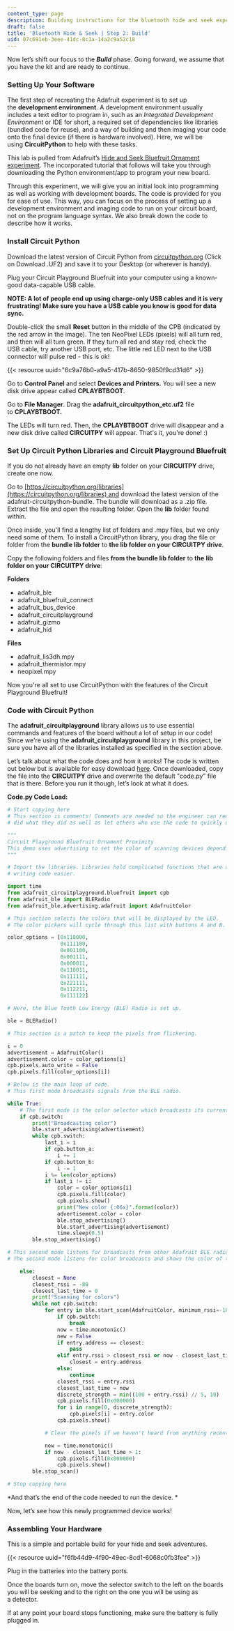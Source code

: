 ```yaml
---
content_type: page
description: Building instructions for the bluetooth hide and seek experiment.
draft: false
title: 'Bluetooth Hide & Seek | Step 2: Build'
uid: 07c691eb-3eee-41dc-8c1a-14a2c9a52c18
---
```

Now let’s shift our focus to the ***Build*** phase. Going forward, we assume that you have the kit and are ready to continue.  

### Setting Up Your Software 

The first step of recreating the Adafruit experiment is to set up the **development environment**. A development environment usually includes a text editor to program in, such as an *Integrated Development Environment* or IDE for short, a required set of dependencies like libraries (bundled code for reuse), and a way of building and then imaging your code onto the final device (if there is hardware involved). Here, we will be using **CircuitPython** to help with these tasks.

This lab is pulled from Adafruit’s [Hide and Seek Bluefruit Ornament experiment](https://learn.adafruit.com/hide-n-seek-bluefruit-ornament/circuitpython-on-circuit-playground-bluefruit). The incorporated tutorial that follows will take you through downloading the Python environment/app to program your new board.   

Through this experiment, we will give you an initial look into programming as well as working with development boards. The code is provided for you for ease of use. This way, you can focus on the process of setting up a development environment and imaging code to run on your circuit board, not on the program language syntax. We also break down the code to describe how it works. 

### Install Circuit Python

Download the latest version of Circuit Python from [circuitpython.org](https://circuitpython.org/board/circuitplayground_bluefruit/) (Click on Download .UF2) and save it to your Desktop (or wherever is handy). 

Plug your Circuit Playground Bluefruit into your computer using a known-good data-capable USB cable. 

**NOTE: A lot of people end up using charge-only USB cables and it is very frustrating! Make sure you have a USB cable you know is good for data sync.**  

Double-click the small **Reset** button in the middle of the CPB (indicated by the red arrow in the image). The ten NeoPixel LEDs (pixels) will all turn red, and then will all turn green. If they turn all red and stay red, check the USB cable, try another USB port, etc. The little red LED next to the USB connector will pulse red - this is ok! 

{{< resource uuid="6c9a76b0-a9a5-417b-8650-9850f9cd31d6" >}}

Go to **Control Panel** and select **Devices and Printers.** You will see a new disk drive appear called **CPLAYBTBOOT**. 

Go to **File Manager**. Drag the **adafruit\_circuitpython\_etc.uf2** file to **CPLAYBTBOOT.** 

The LEDs will turn red. Then, the **CPLAYBTBOOT** drive will disappear and a new disk drive called **CIRCUITPY** will appear. That's it, you're done! :)

### Set Up Circuit Python Libraries and Circuit Playground Bluefruit

If you do not already have an empty **lib** folder on your **CIRCUITPY** drive, create one now.

Go to [https://circuitpython.org/libraries](https://circuitpython.org/libraries) and download the latest version of the adafruit-circuitpython-bundle. The bundle will download as a .zip file. Extract the file and open the resulting folder. Open the **lib** folder found within. 

Once inside, you'll find a lengthy list of folders and .mpy files, but we only need some of them. To install a CircuitPython library, you drag the file or folder from the **bundle lib folder** to **the lib folder on your CIRCUITPY drive**. 

Copy the following folders and files **from the bundle lib folder** to **the** **lib folder on your CIRCUITPY drive**: 

**Folders**

- adafruit\_ble 
- adafruit\_bluefruit\_connect 
- adafruit\_bus\_device 
- adafruit\_circuitplayground 
- adafruit\_gizmo 
- adafruit\_hid 

**Files**

- adafruit\_lis3dh.mpy 
- adafruit\_thermistor.mpy 
- neopixel.mpy  

Now you're all set to use CircuitPython with the features of the Circuit Playground Bluefruit!

### Code with Circuit Python

The **adafruit\_circuitplayground** library allows us to use essential commands and features of the board without a lot of setup in our code! Since we're using the **adafruit\_circuitplayground** library in this project, be sure you have all of the libraries installed as specified in the section above.

Let’s talk about what the code does and how it works! The code is written out below but is available for easy download [here](https://courses.llx.edly.io/assets/courseware/v1/42f035f7517399e0802ef4141b26e569/asset-v1:llx+MITLLx81+Self-paced-2022+type@asset+block/code.py). Once downloaded, copy the file into the **CIRCUITPY** drive and overwrite the default "code.py" file that is there. Before you run it though, let’s look at what it does. 

**Code.py Code Load:** 

```python
# Start copying here
# This section is comments! Comments are needed so the engineer can remember why they 
# did what they did as well as let others who use the code to quickly understand.

"""
Circuit Playground Bluefruit Ornament Proximity
This demo uses advertising to set the color of scanning devices depending on the strongest broadcast signal received. Circuit Playgrounds can be switched between advertising and scanning using the slide switch. The buttons change the color when advertising.
"""

# Import the libraries. Libraries hold complicated functions that are abstracted to make
# writing code easier.

import time
from adafruit_circuitplayground.bluefruit import cpb
from adafruit_ble import BLERadio
from adafruit_ble.advertising.adafruit import AdafruitColor

# This section selects the colors that will be displayed by the LED.
# The color pickers will cycle through this list with buttons A and B.

color_options = [0x110000,
                 0x111100,
                 0x001100,
                 0x001111,
                 0x000011,
                 0x110011,
                 0x111111,
                 0x221111,
                 0x112211,
                 0x111122]

# Here, the Blue Tooth Low Energy (BLE) Radio is set up.

ble = BLERadio()

# This section is a patch to keep the pixels from flickering.

i = 0
advertisement = AdafruitColor()
advertisement.color = color_options[i]
cpb.pixels.auto_write = False
cpb.pixels.fill(color_options[i])

# Below is the main loop of code.
# This first mode broadcasts signals from the BLE radio.

while True:
    # The first mode is the color selector which broadcasts its current color to other devices.
    if cpb.switch:
        print("Broadcasting color")
        ble.start_advertising(advertisement)
        while cpb.switch:
            last_i = i
            if cpb.button_a:
                i += 1
            if cpb.button_b:
                i -= 1
            i %= len(color_options)
            if last_i != i:
                color = color_options[i]
                cpb.pixels.fill(color)
                cpb.pixels.show()
                print("New color {:06x}".format(color))
                advertisement.color = color
                ble.stop_advertising()
                ble.start_advertising(advertisement)
                time.sleep(0.5)
        ble.stop_advertising()

# This second mode listens for broadcasts from other Adafruit BLE radios that are seeking. # The LEDs will light up if your detector hears from another unit.
# The second mode listens for color broadcasts and shows the color of the strongest signal.

    else:
        closest = None
        closest_rssi = -80
        closest_last_time = 0
        print("Scanning for colors")
        while not cpb.switch:
            for entry in ble.start_scan(AdafruitColor, minimum_rssi=-100, timeout=1):
                if cpb.switch:
                    break
                now = time.monotonic()
                new = False
                if entry.address == closest:
                    pass
                elif entry.rssi > closest_rssi or now - closest_last_time > 0.4:
                    closest = entry.address
                else:
                    continue
                closest_rssi = entry.rssi
                closest_last_time = now
                discrete_strength = min((100 + entry.rssi) // 5, 10)
                cpb.pixels.fill(0x000000)
                for i in range(0, discrete_strength):
                    cpb.pixels[i] = entry.color
                cpb.pixels.show()

            # Clear the pixels if we haven't heard from anything recently.

            now = time.monotonic()
            if now - closest_last_time > 1:
                cpb.pixels.fill(0x000000)
                cpb.pixels.show()
        ble.stop_scan()

# Stop copying here
```

*And that’s the end of the code needed to run the device. *  

Now, let’s see how this newly programmed device works!

### Assembling Your Hardware 

This is a simple and portable build for your hide and seek adventures. 

{{< resource uuid="f6fb44d9-4f90-49ec-8cd1-6068c0fb3fee" >}}

Plug in the batteries into the battery ports. 

Once the boards turn on, move the selector switch to the left on the boards you will be seeking and to the right on the one you will be using as a detector.

If at any point your board stops functioning, make sure the battery is fully plugged in.